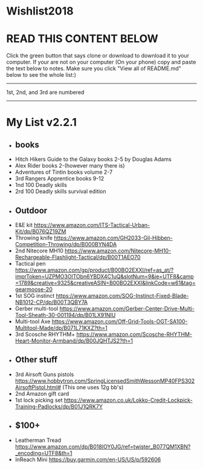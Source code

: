 # Wishlist2018
<h1>READ THIS CONTENT BELOW</h1>                                                                                                          
Click the green button that says clone or download to download it to your computer.
If your are not on your computer (On your phone) copy and paste the text below to notes.
Make sure you click "View all of README.md" below to see the whole list:)
<hr />
1st, 2nd, and 3rd are numbered
<hr />
<h1>My List v2.2.1</h1>

* ## books
* Hitch Hikers Guide to the Galaxy books 2-5 by Douglas Adams
* Alex Rider books 2-(however many there is)
* Adventures of Tintin books volume 2-7
* 3rd Rangers Apprentice books 9-12
* 1nd 100 Deadly skills
* 2rd 100 Deadly skills survival edition
* ## Outdoor
* E&E kit https://www.amazon.com/ITS-Tactical-Urban-Kit/dp/B076QZ19ZM
* Throwing knife https://www.amazon.com/GH2033-Gil-Hibben-Competition-Throwing/dp/B000BYN4DA
* 2nd Nitecore MH10 https://www.amazon.com/Nitecore-MH10-Rechargeable-Flashlight-Tactical/dp/B00T1AEO70
* Tactical pen https://www.amazon.com/gp/product/B00BO2EXXI/ref=as_at/?imprToken=UZPMO3OlTObn6YBDX4C1uQ&slotNum=9&ie=UTF8&camp=1789&creative=9325&creativeASIN=B00BO2EXXI&linkCode=w61&tag=gearmoose-20
* 1st SOG instinct https://www.amazon.com/SOG-Instinct-Fixed-Blade-NB1012-CP/dp/B00T3QBY7A
* Gerber multi-tool https://www.amazon.com/Gerber-Center-Drive-Multi-Tool-Sheath-30-001194/dp/B01LX91NIU
* Multi-tool Axe https://www.amazon.com/Off-Grid-Tools-OGT-SA100-Multitool-Made/dp/B071L71KXZ?th=1
* 3rd Scosche RHYTHM+ https://www.amazon.com/Scosche-RHYTHM-Heart-Monitor-Armband/dp/B00JQHTJS2?th=1
* ## Other stuff
* 3rd Airsoft Guns pistols https://www.hobbytron.com/SpringLicensedSmithWessonMP40FPS302AirsoftPistol.html# (This one uses 12g bb's)
* 2nd Amazon gift card
* 1st lock picking set https://www.amazon.co.uk/Lokko-Credit-Lockpick-Training-Padlocks/dp/B01J1QRK7Y
* ## $100+ 
* Leatherman Tread https://www.amazon.com/dp/B018IOY0JG/ref=twister_B077QM1XBN?_encoding=UTF8&th=1
* InReach Mini https://buy.garmin.com/en-US/US/p/592606
